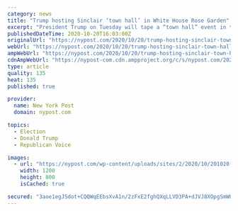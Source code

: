 ```yaml
---
category: news
title: "Trump hosting Sinclair ‘town hall’ in White House Rose Garden"
excerpt: "President Trump on Tuesday will tape a “town hall” event in the White House Rose Garden with Eric Bolling, the former Fox News host, for the Sinclair Broadcasting Network. The event"
publishedDateTime: 2020-10-20T16:03:00Z
originalUrl: "https://nypost.com/2020/10/20/trump-hosting-sinclair-town-hall-in-white-house-rose-garden/"
webUrl: "https://nypost.com/2020/10/20/trump-hosting-sinclair-town-hall-in-white-house-rose-garden/"
ampWebUrl: "https://nypost.com/2020/10/20/trump-hosting-sinclair-town-hall-in-white-house-rose-garden/amp/"
cdnAmpWebUrl: "https://nypost-com.cdn.ampproject.org/c/s/nypost.com/2020/10/20/trump-hosting-sinclair-town-hall-in-white-house-rose-garden/amp/"
type: article
quality: 135
heat: 135
published: true

provider:
  name: New York Post
  domain: nypost.com

topics:
  - Election
  - Donald Trump
  - Republican Voice

images:
  - url: "https://nypost.com/wp-content/uploads/sites/2/2020/10/201020-trump-sinclair-town-hall.jpg?quality=90&strip=all&w=1200"
    width: 1200
    height: 800
    isCached: true

secured: "3aoe1egJSdot+CQQWqEEbsXvA1n/2zFxE2fghQXqLLVD3PA+dJVJ8XOpgSmWHjdapaIyUIUY7XOed+xPA+XFl4ggClikcfL2YvLfsYunTQi3NZ+zL28RLlrzI/XzRUUIbVbfrXcmEGmODmEZ7Y+LSU0Xf9oVUvTT11FyMupl18lY5xHxxaTp/GMJuSiwdUvx60WLFFlvJpNr70XucOKw1BmoqeH+BUlEJZ8MLiKEuFlPQm4ri2wCDiLso+2GyMnJUsyT6z7wKSTumNvD+dn8Zs6Wd6LxCM/Fc97FTmzTQl5pfM4cjYXjbpb/txfHMMiDGKqCpPgPn6GNumRP9oRJ85uAKNuJDY6rJccAvG9hJ6g=;fzrdEFfoe56sCIRizkrgLQ=="
---
```



